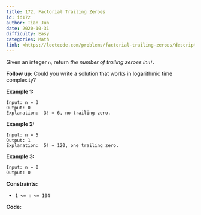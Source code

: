 ```yaml
---
title: 172. Factorial Trailing Zeroes
id: id172
author: Tian Jun
date: 2020-10-31
difficulty: Easy
categories: Math
link: <https://leetcode.com/problems/factorial-trailing-zeroes/description/>
---
```


Given an integer `n`, return _the number of trailing zeroes in`n!`_.

**Follow up:** Could you write a solution that works in logarithmic time
complexity?



**Example 1:**
            
	Input: n = 3    
	Output: 0    
	Explanation:  3! = 6, no trailing zero.    

**Example 2:**
            
	Input: n = 5    
	Output: 1    
	Explanation:  5! = 120, one trailing zero.    

**Example 3:**
            
	Input: n = 0    
	Output: 0    



**Constraints:**

  * `1 <= n <= 104`


**Code:**

